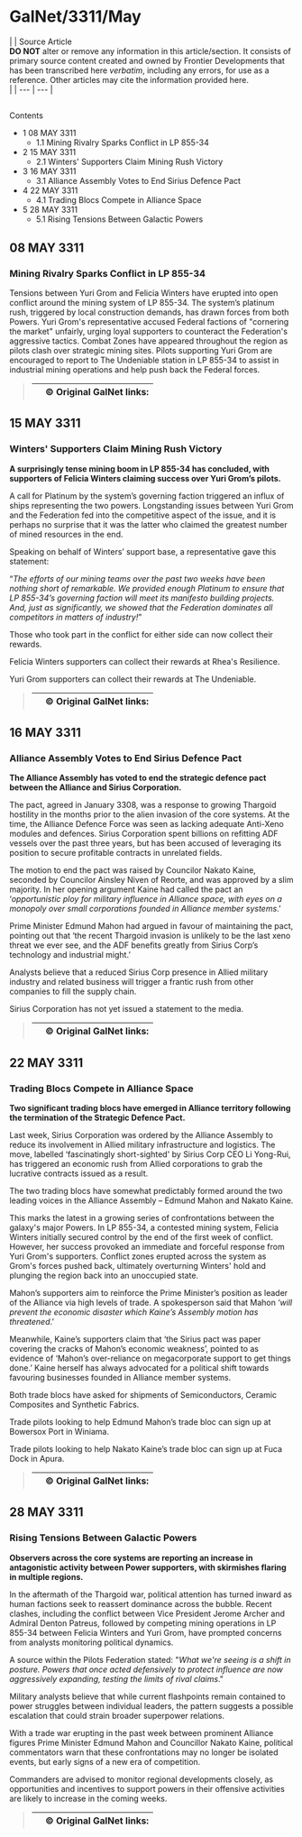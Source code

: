 # GalNet/3311/May
|  | Source Article
<br>**DO NOT** alter or remove any information in this article/section. It consists of primary source content created and owned by Frontier Developments that has been transcribed here *verbatim*, including any errors, for use as a reference. Other articles may cite the information provided here.<br> |
| --- | --- |

## 

Contents

- 1 08 MAY 3311
    - 1.1 Mining Rivalry Sparks Conflict in LP 855-34
- 2 15 MAY 3311
    - 2.1 Winters' Supporters Claim Mining Rush Victory
- 3 16 MAY 3311
    - 3.1 Alliance Assembly Votes to End Sirius Defence Pact
- 4 22 MAY 3311
    - 4.1 Trading Blocs Compete in Alliance Space
- 5 28 MAY 3311
    - 5.1 Rising Tensions Between Galactic Powers

## 08 MAY 3311

### Mining Rivalry Sparks Conflict in LP 855-34

Tensions between Yuri Grom and Felicia Winters have erupted into open conflict around the mining system of LP 855-34. The system’s platinum rush, triggered by local construction demands, has drawn forces from both Powers. Yuri Grom's representative accused Federal factions of "cornering the market" unfairly, urging loyal supporters to counteract the Federation's aggressive tactics. Combat Zones have appeared throughout the region as pilots clash over strategic mining sites. Pilots supporting Yuri Grom are encouraged to report to The Undeniable station in LP 855-34 to assist in industrial mining operations and help push back the Federal forces.

> 
> 
> 
> |  | © Original GalNet links: |
> | --- | --- |
> 

## 15 MAY 3311

### Winters' Supporters Claim Mining Rush Victory

**A surprisingly tense mining boom in LP 855-34 has concluded, with supporters of Felicia Winters claiming success over Yuri Grom’s pilots.**

A call for Platinum by the system’s governing faction triggered an influx of ships representing the two powers. Longstanding issues between Yuri Grom and the Federation fed into the competitive aspect of the issue, and it is perhaps no surprise that it was the latter who claimed the greatest number of mined resources in the end.

Speaking on behalf of Winters’ support base, a representative gave this statement:

“*The efforts of our mining teams over the past two weeks have been nothing short of remarkable. We provided enough Platinum to ensure that LP 855-34’s governing faction will meet its manifesto building projects. And, just as significantly, we showed that the Federation dominates all competitors in matters of industry!*”

Those who took part in the conflict for either side can now collect their rewards.

Felicia Winters supporters can collect their rewards at Rhea's Resilience.

Yuri Grom supporters can collect their rewards at The Undeniable.

> 
> 
> 
> |  | © Original GalNet links: |
> | --- | --- |
> 

## 16 MAY 3311

### Alliance Assembly Votes to End Sirius Defence Pact

**The Alliance Assembly has voted to end the strategic defence pact between the Alliance and Sirius Corporation.**

The pact, agreed in January 3308, was a response to growing Thargoid hostility in the months prior to the alien invasion of the core systems. At the time, the Alliance Defence Force was seen as lacking adequate Anti-Xeno modules and defences. Sirius Corporation spent billions on refitting ADF vessels over the past three years, but has been accused of leveraging its position to secure profitable contracts in unrelated fields.

The motion to end the pact was raised by Councilor Nakato Kaine, seconded by Councilor Ainsley Niven of Reorte, and was approved by a slim majority. In her opening argument Kaine had called the pact an ‘*opportunistic ploy for military influence in Alliance space, with eyes on a monopoly over small corporations founded in Alliance member systems*.’

Prime Minister Edmund Mahon had argued in favour of maintaining the pact, pointing out that ‘the recent Thargoid invasion is unlikely to be the last xeno threat we ever see, and the ADF benefits greatly from Sirius Corp’s technology and industrial might.’

Analysts believe that a reduced Sirius Corp presence in Allied military industry and related business will trigger a frantic rush from other companies to fill the supply chain.

Sirius Corporation has not yet issued a statement to the media.

> 
> 
> 
> |  | © Original GalNet links: |
> | --- | --- |
> 

## 22 MAY 3311

### Trading Blocs Compete in Alliance Space

**Two significant trading blocs have emerged in Alliance territory following the termination of the Strategic Defence Pact.**

Last week, Sirius Corporation was ordered by the Alliance Assembly to reduce its involvement in Allied military infrastructure and logistics. The move, labelled ‘fascinatingly short-sighted' by Sirius Corp CEO Li Yong-Rui, has triggered an economic rush from Allied corporations to grab the lucrative contracts issued as a result.

The two trading blocs have somewhat predictably formed around the two leading voices in the Alliance Assembly – Edmund Mahon and Nakato Kaine.

This marks the latest in a growing series of confrontations between the galaxy's major Powers. In LP 855-34, a contested mining system, Felicia Winters initially secured control by the end of the first week of conflict. However, her success provoked an immediate and forceful response from Yuri Grom's supporters. Conflict zones erupted across the system as Grom's forces pushed back, ultimately overturning Winters' hold and plunging the region back into an unoccupied state.

Mahon’s supporters aim to reinforce the Prime Minister’s position as leader of the Alliance via high levels of trade. A spokesperson said that Mahon ‘*will prevent the economic disaster which Kaine’s Assembly motion has threatened*.’

Meanwhile, Kaine’s supporters claim that ‘the Sirius pact was paper covering the cracks of Mahon’s economic weakness’, pointed to as evidence of ‘Mahon’s over-reliance on megacorporate support to get things done.’ Kaine herself has always advocated for a political shift towards favouring businesses founded in Alliance member systems.

Both trade blocs have asked for shipments of Semiconductors, Ceramic Composites and Synthetic Fabrics.

Trade pilots looking to help Edmund Mahon’s trade bloc can sign up at Bowersox Port in Winiama.

Trade pilots looking to help Nakato Kaine’s trade bloc can sign up at Fuca Dock in Apura.

> 
> 
> 
> |  | © Original GalNet links: |
> | --- | --- |
> 

## 28 MAY 3311

### Rising Tensions Between Galactic Powers

**Observers across the core systems are reporting an increase in antagonistic activity between Power supporters, with skirmishes flaring in multiple regions.**

In the aftermath of the Thargoid war, political attention has turned inward as human factions seek to reassert dominance across the bubble. Recent clashes, including the conflict between Vice President Jerome Archer and Admiral Denton Patreus, followed by competing mining operations in LP 855-34 between Felicia Winters and Yuri Grom, have prompted concerns from analysts monitoring political dynamics.

A source within the Pilots Federation stated: "*What we're seeing is a shift in posture. Powers that once acted defensively to protect influence are now aggressively expanding, testing the limits of rival claims*."

Military analysts believe that while current flashpoints remain contained to power struggles between individual leaders, the pattern suggests a possible escalation that could strain broader superpower relations.

With a trade war erupting in the past week between prominent Alliance figures Prime Minister Edmund Mahon and Councillor Nakato Kaine, political commentators warn that these confrontations may no longer be isolated events, but early signs of a new era of competition.

Commanders are advised to monitor regional developments closely, as opportunities and incentives to support powers in their offensive activities are likely to increase in the coming weeks.

> 
> 
> 
> |  | © Original GalNet links: |
> | --- | --- |
>
